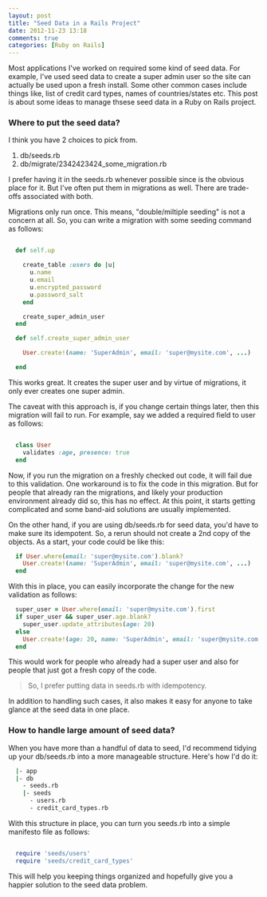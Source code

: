 ```yaml
---
layout: post
title: "Seed Data in a Rails Project"
date: 2012-11-23 13:18
comments: true
categories: [Ruby on Rails]
---
```


Most applications I've worked on required some kind of seed data. For example, I've used seed data to create a super admin user so the site can actually be used upon a fresh install. Some other common cases include things like, list of credit card types, names of countries/states etc. This post is about some ideas to manage thsese seed data in a Ruby on Rails project.

### Where to put the seed data?

I think you have 2 choices to pick from.

1. db/seeds.rb
2. db/migrate/2342423424_some_migration.rb

I prefer having it in the seeds.rb whenever possible since is the obvious place for it. But I've often put them in migrations as well. There are trade-offs associated with both.

Migrations only run once. This means, "double/miltiple seeding" is not a concern at all. So, you can write a migration with some seeding command as follows:


```ruby Migration CreateUsers

  def self.up

    create_table :users do |u|
      u.name
      u.email
      u.encrypted_password
      u.password_salt
    end

    create_super_admin_user
  end

  def self.create_super_admin_user

    User.create!(name: 'SuperAdmin', email: 'super@mysite.com', ...)

  end
```

This works great. It creates the super user and by virtue of migrations, it only ever creates one super admin.

The caveat with this approach is, if you change certain things later, then this migration will fail to run. For example, say we added a required field to user as follows:

```ruby User

  class User
    validates :age, presence: true
  end

```

Now, if you run the migration on a freshly checked out code, it will fail due to this validation. One workaround is to fix the code in this migration. But for people that already ran the migrations, and likely your production environment already did so, this has no effect. At this point, it starts getting complicated and some band-aid solutions are usually implemented.

On the other hand, if you are using db/seeds.rb for seed data, you'd have to make sure its idempotent. So, a rerun should not create a 2nd copy of the objects. As a start, your code could be like this:


```ruby db/seeds.rb
  if User.where(email: 'super@mysite.com').blank?
    User.create!(name: 'SuperAdmin', email: 'super@mysite.com', ...)
  end
```

With this in place, you can easily incorporate the change for the new validation as follows:

```ruby db/seeds.rb
  super_user = User.where(email: 'super@mysite.com').first
  if super_user && super_user.age.blank?
    super_user.update_attributes(age: 20)
  else
    User.create!(age: 20, name: 'SuperAdmin', email: 'super@mysite.com', ...)
  end
```

This would work for people who already had a super user and also for people that just got a fresh copy of the code.

> So, I prefer putting data in seeds.rb with idempotency.

In addition to handling such cases, it also makes it easy for anyone to take glance at the seed data in one place.

### How to handle large amount of seed data?

When you have more than a handful of data to seed, I'd recommend tidying up your db/seeds.rb into a more manageable structure. Here's how I'd do it:

```bash File organization
  |- app
  |- db
    - seeds.rb
    |- seeds
      - users.rb
      - credit_card_types.rb
```

With this structure in place, you can turn you seeds.rb into a simple manifesto file as follows:

```ruby seeds.rb

  require 'seeds/users'
  require 'seeds/credit_card_types'

```

This will help you keeping things organized and hopefully give you a happier solution to the seed data problem.




